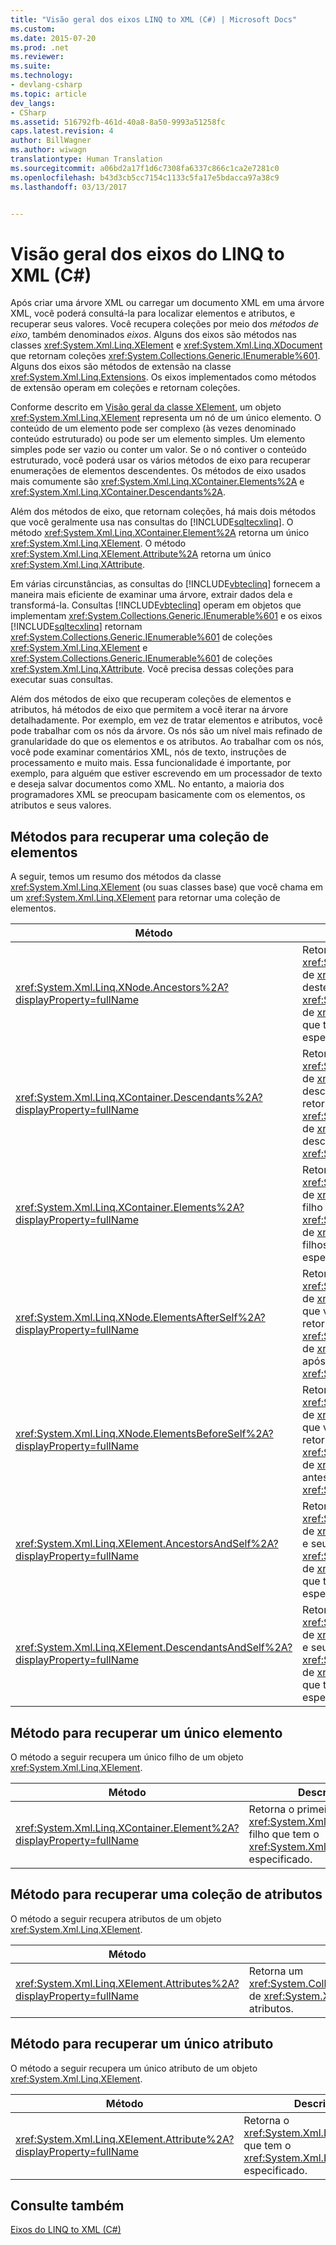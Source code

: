 ```yaml
---
title: "Visão geral dos eixos LINQ to XML (C#) | Microsoft Docs"
ms.custom: 
ms.date: 2015-07-20
ms.prod: .net
ms.reviewer: 
ms.suite: 
ms.technology:
- devlang-csharp
ms.topic: article
dev_langs:
- CSharp
ms.assetid: 516792fb-461d-40a8-8a50-9993a51258fc
caps.latest.revision: 4
author: BillWagner
ms.author: wiwagn
translationtype: Human Translation
ms.sourcegitcommit: a06bd2a17f1d6c7308fa6337c866c1ca2e7281c0
ms.openlocfilehash: b43d3cb5cc7154c1133c5fa17e5bdacca97a38c9
ms.lasthandoff: 03/13/2017


---
```

# <a name="linq-to-xml-axes-overview-c"></a>Visão geral dos eixos do LINQ to XML (C#)
Após criar uma árvore XML ou carregar um documento XML em uma árvore XML, você poderá consultá-la para localizar elementos e atributos, e recuperar seus valores. Você recupera coleções por meio dos *métodos de eixo*, também denominados *eixos*. Alguns dos eixos são métodos nas classes <xref:System.Xml.Linq.XElement> e <xref:System.Xml.Linq.XDocument> que retornam coleções <xref:System.Collections.Generic.IEnumerable%601>. Alguns dos eixos são métodos de extensão na classe <xref:System.Xml.Linq.Extensions>. Os eixos implementados como métodos de extensão operam em coleções e retornam coleções.  
  
 Conforme descrito em [Visão geral da classe XElement](http://msdn.microsoft.com/library/d35180fe-7016-4895-9bfc-ba1e3f7875ec), um objeto <xref:System.Xml.Linq.XElement> representa um nó de um único elemento. O conteúdo de um elemento pode ser complexo (às vezes denominado conteúdo estruturado) ou pode ser um elemento simples. Um elemento simples pode ser vazio ou conter um valor. Se o nó contiver o conteúdo estruturado, você poderá usar os vários métodos de eixo para recuperar enumerações de elementos descendentes. Os métodos de eixo usados mais comumente são <xref:System.Xml.Linq.XContainer.Elements%2A> e <xref:System.Xml.Linq.XContainer.Descendants%2A>.  
  
 Além dos métodos de eixo, que retornam coleções, há mais dois métodos que você geralmente usa nas consultas do [!INCLUDE[sqltecxlinq](../../../../csharp/programming-guide/concepts/linq/includes/sqltecxlinq_md.md)]. O método <xref:System.Xml.Linq.XContainer.Element%2A> retorna um único <xref:System.Xml.Linq.XElement>. O método <xref:System.Xml.Linq.XElement.Attribute%2A> retorna um único <xref:System.Xml.Linq.XAttribute>.  
  
 Em várias circunstâncias, as consultas do [!INCLUDE[vbteclinq](../../../../csharp/includes/vbteclinq_md.md)] fornecem a maneira mais eficiente de examinar uma árvore, extrair dados dela e transformá-la. Consultas [!INCLUDE[vbteclinq](../../../../csharp/includes/vbteclinq_md.md)] operam em objetos que implementam <xref:System.Collections.Generic.IEnumerable%601> e os eixos [!INCLUDE[sqltecxlinq](../../../../csharp/programming-guide/concepts/linq/includes/sqltecxlinq_md.md)] retornam <xref:System.Collections.Generic.IEnumerable%601> de coleções <xref:System.Xml.Linq.XElement> e <xref:System.Collections.Generic.IEnumerable%601> de coleções <xref:System.Xml.Linq.XAttribute>. Você precisa dessas coleções para executar suas consultas.  
  
 Além dos métodos de eixo que recuperam coleções de elementos e atributos, há métodos de eixo que permitem a você iterar na árvore detalhadamente. Por exemplo, em vez de tratar elementos e atributos, você pode trabalhar com os nós da árvore. Os nós são um nível mais refinado de granularidade do que os elementos e os atributos. Ao trabalhar com os nós, você pode examinar comentários XML, nós de texto, instruções de processamento e muito mais. Essa funcionalidade é importante, por exemplo, para alguém que estiver escrevendo em um processador de texto e deseja salvar documentos como XML. No entanto, a maioria dos programadores XML se preocupam basicamente com os elementos, os atributos e seus valores.  
  
## <a name="methods-for-retrieving-a-collection-of-elements"></a>Métodos para recuperar uma coleção de elementos  
 A seguir, temos um resumo dos métodos da classe <xref:System.Xml.Linq.XElement> (ou suas classes base) que você chama em um <xref:System.Xml.Linq.XElement> para retornar uma coleção de elementos.  
  
|Método|Descrição|  
|------------|-----------------|  
|<xref:System.Xml.Linq.XNode.Ancestors%2A?displayProperty=fullName>|Retorna um <xref:System.Collections.Generic.IEnumerable%601> de <xref:System.Xml.Linq.XElement> dos ancestrais deste elemento. Uma sobrecarga retorna um <xref:System.Collections.Generic.IEnumerable%601> de <xref:System.Xml.Linq.XElement> dos ancestrais que têm o <xref:System.Xml.Linq.XName> especificado.|  
|<xref:System.Xml.Linq.XContainer.Descendants%2A?displayProperty=fullName>|Retorna um <xref:System.Collections.Generic.IEnumerable%601> de <xref:System.Xml.Linq.XElement> dos descendentes deste elemento. Uma sobrecarga retorna um <xref:System.Collections.Generic.IEnumerable%601> de <xref:System.Xml.Linq.XElement> dos descendentes que têm o <xref:System.Xml.Linq.XName> especificado.|  
|<xref:System.Xml.Linq.XContainer.Elements%2A?displayProperty=fullName>|Retorna um <xref:System.Collections.Generic.IEnumerable%601> de <xref:System.Xml.Linq.XElement> dos elementos filho deste elemento. Uma sobrecarga retorna um <xref:System.Collections.Generic.IEnumerable%601> de <xref:System.Xml.Linq.XElement> dos elementos filhos que têm o <xref:System.Xml.Linq.XName> especificado.|  
|<xref:System.Xml.Linq.XNode.ElementsAfterSelf%2A?displayProperty=fullName>|Retorna um <xref:System.Collections.Generic.IEnumerable%601> de <xref:System.Xml.Linq.XElement> dos elementos que vêm depois desse elemento. Uma sobrecarga retorna um <xref:System.Collections.Generic.IEnumerable%601> de <xref:System.Xml.Linq.XElement> dos elementos após esse elemento que têm o <xref:System.Xml.Linq.XName> especificado.|  
|<xref:System.Xml.Linq.XNode.ElementsBeforeSelf%2A?displayProperty=fullName>|Retorna um <xref:System.Collections.Generic.IEnumerable%601> de <xref:System.Xml.Linq.XElement> dos elementos que vêm antes desse elemento. Uma sobrecarga retorna um <xref:System.Collections.Generic.IEnumerable%601> de <xref:System.Xml.Linq.XElement> dos elementos antes desse elemento que têm o <xref:System.Xml.Linq.XName> especificado.|  
|<xref:System.Xml.Linq.XElement.AncestorsAndSelf%2A?displayProperty=fullName>|Retorna um <xref:System.Collections.Generic.IEnumerable%601> de <xref:System.Xml.Linq.XElement> desse elemento e seus ancestrais. Uma sobrecarga retorna um <xref:System.Collections.Generic.IEnumerable%601> de <xref:System.Xml.Linq.XElement> dos elementos que têm o <xref:System.Xml.Linq.XName> especificado.|  
|<xref:System.Xml.Linq.XElement.DescendantsAndSelf%2A?displayProperty=fullName>|Retorna um <xref:System.Collections.Generic.IEnumerable%601> de <xref:System.Xml.Linq.XElement> desse elemento e seus descendentes. Uma sobrecarga retorna um <xref:System.Collections.Generic.IEnumerable%601> de <xref:System.Xml.Linq.XElement> dos elementos que têm o <xref:System.Xml.Linq.XName> especificado.|  
  
## <a name="method-for-retrieving-a-single-element"></a>Método para recuperar um único elemento  
 O método a seguir recupera um único filho de um objeto <xref:System.Xml.Linq.XElement>.  
  
|Método|Descrição|  
|------------|-----------------|  
|<xref:System.Xml.Linq.XContainer.Element%2A?displayProperty=fullName>|Retorna o primeiro objeto <xref:System.Xml.Linq.XElement> filho que tem o <xref:System.Xml.Linq.XName> especificado.|  
  
## <a name="method-for-retrieving-a-collection-of-attributes"></a>Método para recuperar uma coleção de atributos  
 O método a seguir recupera atributos de um objeto <xref:System.Xml.Linq.XElement>.  
  
|Método|Descrição|  
|------------|-----------------|  
|<xref:System.Xml.Linq.XElement.Attributes%2A?displayProperty=fullName>|Retorna um <xref:System.Collections.Generic.IEnumerable%601> de <xref:System.Xml.Linq.XAttribute> de todos os atributos.|  
  
## <a name="method-for-retrieving-a-single-attribute"></a>Método para recuperar um único atributo  
 O método a seguir recupera um único atributo de um objeto <xref:System.Xml.Linq.XElement>.  
  
|Método|Descrição|  
|------------|-----------------|  
|<xref:System.Xml.Linq.XElement.Attribute%2A?displayProperty=fullName>|Retorna o <xref:System.Xml.Linq.XAttribute> que tem o <xref:System.Xml.Linq.XName> especificado.|  
  
## <a name="see-also"></a>Consulte também  
 [Eixos do LINQ to XML (C#)](../../../../csharp/programming-guide/concepts/linq/linq-to-xml-axes.md)
